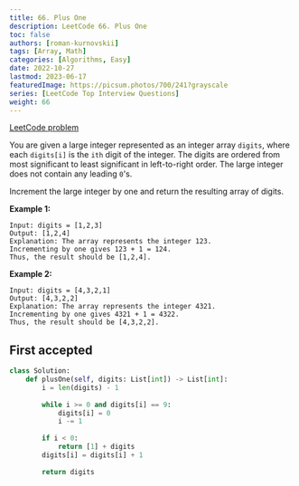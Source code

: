 ```yaml
---
title: 66. Plus One
description: LeetCode 66. Plus One
toc: false
authors: [roman-kurnovskii]
tags: [Array, Math]
categories: [Algorithms, Easy]
date: 2022-10-27
lastmod: 2023-06-17
featuredImage: https://picsum.photos/700/241?grayscale
series: [LeetCode Top Interview Questions]
weight: 66
---
```


[LeetCode problem](https://leetcode.com/problems/plus-one/)

You are given a large integer represented as an integer array `digits`, where each `digits[i]` is the `ith` digit of the integer. The digits are ordered from most significant to least significant in left-to-right order. The large integer does not contain any leading `0`'s.

Increment the large integer by one and return the resulting array of digits.

**Example 1:**

    Input: digits = [1,2,3]
    Output: [1,2,4]
    Explanation: The array represents the integer 123.
    Incrementing by one gives 123 + 1 = 124.
    Thus, the result should be [1,2,4].

**Example 2:**

    Input: digits = [4,3,2,1]
    Output: [4,3,2,2]
    Explanation: The array represents the integer 4321.
    Incrementing by one gives 4321 + 1 = 4322.
    Thus, the result should be [4,3,2,2].

## First accepted

```python
class Solution:
    def plusOne(self, digits: List[int]) -> List[int]:
        i = len(digits) - 1
        
        while i >= 0 and digits[i] == 9:
            digits[i] = 0
            i -= 1
        
        if i < 0:
            return [1] + digits
        digits[i] = digits[i] + 1
        
        return digits
```
